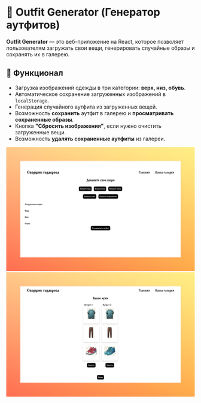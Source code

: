 # 👕 Outfit Generator (Генератор аутфитов)

**Outfit Generator** — это веб-приложение на React, которое позволяет пользователям загружать свои вещи, генерировать случайные образы и сохранять их в галерею.

## 🚀 Функционал
- Загрузка изображений одежды в три категории: **верх, низ, обувь**.
- Автоматическое сохранение загруженных изображений в `localStorage`.
- Генерация случайного аутфита из загруженных вещей.
- Возможность **сохранить** аутфит в галерею и **просматривать сохраненные образы**.
- Кнопка **"Сбросить изображения"**, если нужно очистить загруженные вещи.
- Возможность **удалять сохраненные аутфиты** из галереи.

![img.png](img.png)
![img_2.png](img_2.png)

